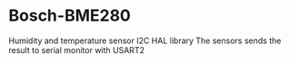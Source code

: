 # Bosch-BME280
Humidity and temperature sensor
I2C HAL library
The sensors sends the result to serial monitor with USART2
